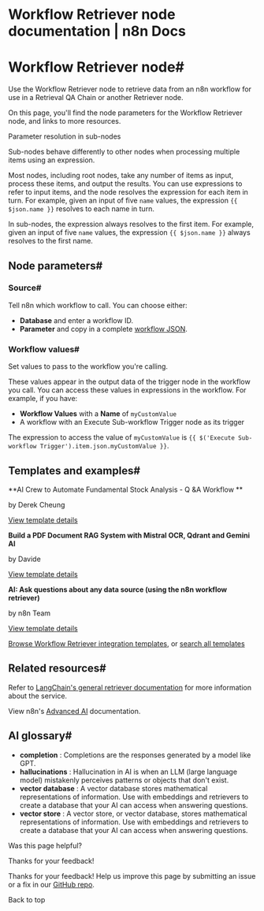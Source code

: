 # Workflow Retriever node documentation | n8n Docs

[ ](https://github.com/n8n-io/n8n-docs/edit/main/docs/integrations/builtin/cluster-nodes/sub-nodes/n8n-nodes-langchain.retrieverworkflow.md "Edit this page")

# Workflow Retriever node#

Use the Workflow Retriever node to retrieve data from an n8n workflow for use in a Retrieval QA Chain or another Retriever node.

On this page, you'll find the node parameters for the Workflow Retriever node, and links to more resources.

Parameter resolution in sub-nodes

Sub-nodes behave differently to other nodes when processing multiple items using an expression.

Most nodes, including root nodes, take any number of items as input, process these items, and output the results. You can use expressions to refer to input items, and the node resolves the expression for each item in turn. For example, given an input of five `name` values, the expression `{{ $json.name }}` resolves to each name in turn.

In sub-nodes, the expression always resolves to the first item. For example, given an input of five `name` values, the expression `{{ $json.name }}` always resolves to the first name.

## Node parameters#

### Source#

Tell n8n which workflow to call. You can choose either:

  * **Database** and enter a workflow ID.
  * **Parameter** and copy in a complete [workflow JSON](../../../../../workflows/export-import/).

### Workflow values#

Set values to pass to the workflow you're calling.

These values appear in the output data of the trigger node in the workflow you call. You can access these values in expressions in the workflow. For example, if you have:

  * **Workflow Values** with a **Name** of `myCustomValue`
  * A workflow with an Execute Sub-workflow Trigger node as its trigger

The expression to access the value of `myCustomValue` is `{{ $('Execute Sub-workflow Trigger').item.json.myCustomValue }}`.

## Templates and examples#

**AI Crew to Automate Fundamental Stock Analysis - Q &A Workflow **

by Derek Cheung

[View template details](https://n8n.io/workflows/2183-ai-crew-to-automate-fundamental-stock-analysis-qanda-workflow/)

**Build a PDF Document RAG System with Mistral OCR, Qdrant and Gemini AI**

by Davide

[View template details](https://n8n.io/workflows/4400-build-a-pdf-document-rag-system-with-mistral-ocr-qdrant-and-gemini-ai/)

**AI: Ask questions about any data source (using the n8n workflow retriever)**

by n8n Team

[View template details](https://n8n.io/workflows/1958-ai-ask-questions-about-any-data-source-using-the-n8n-workflow-retriever/)

[Browse Workflow Retriever integration templates](https://n8n.io/integrations/workflow-retriever/), or [search all templates](https://n8n.io/workflows/)

## Related resources#

Refer to [LangChain's general retriever documentation](https://js.langchain.com/docs/concepts/retrievers/) for more information about the service.

View n8n's [Advanced AI](../../../../../advanced-ai/) documentation.

## AI glossary#

  * **completion** : Completions are the responses generated by a model like GPT.
  * **hallucinations** : Hallucination in AI is when an LLM (large language model) mistakenly perceives patterns or objects that don't exist.
  * **vector database** : A vector database stores mathematical representations of information. Use with embeddings and retrievers to create a database that your AI can access when answering questions.
  * **vector store** : A vector store, or vector database, stores mathematical representations of information. Use with embeddings and retrievers to create a database that your AI can access when answering questions.

Was this page helpful? 

Thanks for your feedback! 

Thanks for your feedback! Help us improve this page by submitting an issue or a fix in our [GitHub repo](https://github.com/n8n-io/n8n-docs). 

Back to top